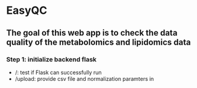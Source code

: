 # EasyQC 

##  The goal of this web app is to check the data quality of the metabolomics and lipidomics data




### Step 1: initialize backend flask 
- /: test if Flask can successfully run 
- /upload: provide csv file and normalization paramters in 